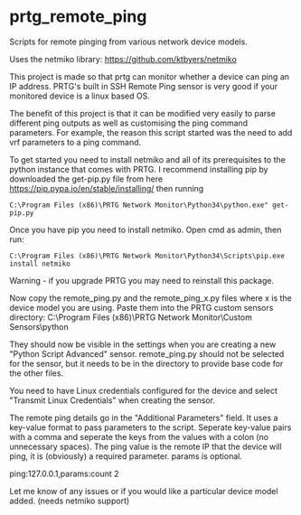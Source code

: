 # prtg_remote_ping
Scripts for remote pinging from various network device models.

Uses the netmiko library: https://github.com/ktbyers/netmiko

This project is made so that prtg can monitor whether a device can ping an IP address. PRTG's built in SSH Remote Ping sensor is very good if your monitored device is a linux based OS.

The benefit of this project is that it can be modified very easily to parse different ping outputs as well as customising the ping command parameters. For example, the reason this script started was the need to add vrf parameters to a ping command.

To get started you need to install netmiko and all of its prerequisites to the python instance that comes with PRTG. I recommend installing pip by downloaded the get-pip.py file from here https://pip.pypa.io/en/stable/installing/ then running

`
C:\Program Files (x86)\PRTG Network Monitor\Python34\python.exe" get-pip.py
`

Once you have pip you need to install netmiko. Open cmd as admin, then run:

`
C:\Program Files (x86)\PRTG Network Monitor\Python34\Scripts\pip.exe install netmiko
`

Warning - if you upgrade PRTG you may need to reinstall this package.

Now copy the remote_ping.py and the remote_ping_x.py files where x is the device model you are using. Paste them into the PRTG custom sensors directory: C:\Program Files (x86)\PRTG Network Monitor\Custom Sensors\python

They should now be visible in the settings when you are creating a new "Python Script Advanced" sensor. remote_ping.py should not be selected for the sensor, but it needs to be in the directory to provide base code for the other files.

You need to have Linux credentials configured for the device and select "Transmit Linux Credentials" when creating the sensor.

The remote ping details go in the "Additional Parameters" field. It uses a key-value format to pass parameters to the script. Seperate key-value pairs with a comma and seperate the keys from the values with a colon (no unnecessary spaces). The ping value is the remote IP that the device will ping, it is (obviously) a required parameter. params is optional.

ping:127.0.0.1,params:count 2

Let me know of any issues or if you would like a particular device model added. (needs netmiko support)
